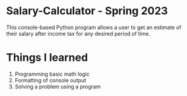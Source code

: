 # Salary-Calculator - Spring 2023

This console-based Python program allows a user to get an estimate of their salary after income tax for any desired period of time.

# Things I learned

1. Programming basic math logic
2. Formatting of console output
3. Solving a problem using a program
   
